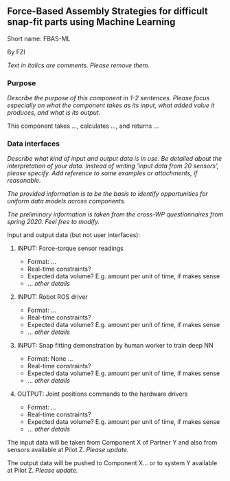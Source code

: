 ## Force-Based Assembly Strategies for difficult snap-fit parts using Machine Learning

Short name: FBAS-ML

By FZI

_Text in italics are comments. Please remove them._

### Purpose

_Describe the purpose of this component in 1-2 sentences. Please focus especially on what the component takes as its input, what added value it produces, and what is its output._

This component takes ..., calculates ..., and returns ... 

### Data interfaces

_Describe what kind of input and output data is in use.
Be detailed about the interpretation of your data. 
Instead of writing 'input data from 20 sensors', please specify. 
Add reference to some examples or attachments, if reasonable._

_The provided information is to be the basis to identify opportunities for uniform data models across components._

_The preliminary information is taken from the cross-WP questionnaires from spring 2020. Feel free to modify._

Input and output data (but not user interfaces):


1. INPUT: Force-torque sensor readings
    - Format:  ...
    - Real-time constraints?
    - Expected data volume? E.g. amount per unit of time, if makes sense
    - ... _other details_

1. INPUT: Robot ROS driver
    - Format:  ...
    - Real-time constraints?
    - Expected data volume? E.g. amount per unit of time, if makes sense
    - ... _other details_

1. INPUT: Snap fitting demonstration by human worker to train deep NN
    - Format: None ...
    - Real-time constraints?
    - Expected data volume? E.g. amount per unit of time, if makes sense
    - ... _other details_

1. OUTPUT: Joint positions commands to the hardware drivers
    - Format:  ...
    - Real-time constraints?
    - Expected data volume? E.g. amount per unit of time, if makes sense
    - ... _other details_


The input data will be taken from Component X of Partner Y 
and also from sensors available at Pilot Z. _Please update._

The output data will be pushed to Component X... 
or to system Y available at Pilot Z. _Please update._